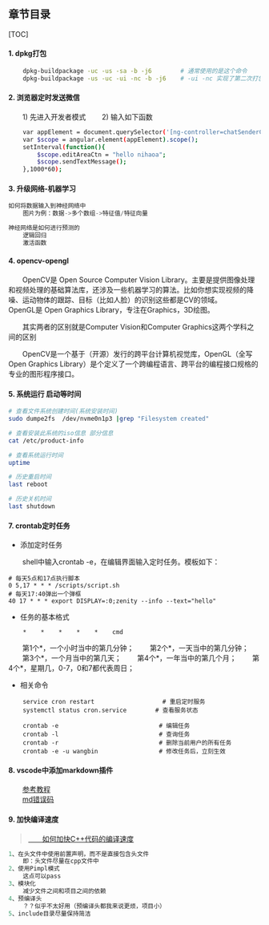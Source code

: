 
## 章节目录

[TOC]

#### 1. dpkg打包

```bash
    dpkg-buildpackage -uc -us -sa -b -j6        # 通常使用的是这个命令
    dpkg-buildpackage -us -uc -ui -nc -b -j6    # -ui -nc 实现了第二次打包是在第一次的基础上? 和make有点像
```
    
#### 2. 浏览器定时发送微信

&emsp;&emsp;1) 先进入开发者模式
&emsp;&emsp;2) 输入如下函数
```bash
    var appElement = document.querySelector('[ng-controller=chatSenderController]');
    var $scope = angular.element(appElement).scope();
    setInterval(function(){
        $scope.editAreaCtn = "hello nihaoa";
        $scope.sendTextMessage();
    },1000*60);
```

#### 3. 升级网络-机器学习

```cpp
如何将数据输入到神经网络中
    图片为例：数据->多个数组->特征值/特征向量

神经网络是如何进行预测的
    逻辑回归
    激活函数
```

#### 4. opencv-opengl

&emsp;&emsp;OpenCV是 Open Source Computer Vision Library。主要是提供图像处理和视频处理的基础算法库，还涉及一些机器学习的算法。比如你想实现视频的降噪、运动物体的跟踪、目标（比如人脸）的识别这些都是CV的领域。
&emsp;&emsp;OpenGL是 Open Graphics Library，专注在Graphics，3D绘图。

&emsp;&emsp;其实两者的区别就是Computer Vision和Computer Graphics这两个学科之间的区别

&emsp;&emsp;OpenCV是一个基于（开源）发行的跨平台计算机视觉库，OpenGL（全写Open Graphics Library）是个定义了一个跨编程语言、跨平台的编程接口规格的专业的图形程序接口。

#### 5. 系统运行 启动等时间

```bash
# 查看文件系统创建时间(系统安装时间)
sudo dumpe2fs  /dev/nvme0n1p3 |grep "Filesystem created"

# 查看安装此系统的iso信息 部分信息
cat /etc/product-info

# 查看系统运行时间
uptime

# 历史重启时间
last reboot

# 历史关机时间
last shutdown
```

#### 7. crontab定时任务

+ 添加定时任务

&emsp;&emsp;shell中输入crontab -e，在编辑界面输入定时任务。模板如下：

```shell
# 每天5点和17点执行脚本
0 5,17 * * * /scripts/script.sh
# 每天17:40弹出一个弹框
40 17 * * * export DISPLAY=:0;zenity --info --text="hello"
```

+ 任务的基本格式

```shell
    *    *    *    *    *    cmd
```

&emsp;&emsp;第1个*，一个小时当中的第几分钟；
&emsp;&emsp;第2个*，一天当中的第几分钟；
&emsp;&emsp;第3个*，一个月当中的第几天；
&emsp;&emsp;第4个*，一年当中的第几个月；
&emsp;&emsp;第4个*，星期几，0-7，0和7都代表周日；

+ 相关命令

```shell
    service cron restart                   # 重启定时服务
    systemctl status cron.service        # 查看服务状态

    crontab -e                            # 编辑任务        
    crontab -l                            # 查询任务
    crontab -r                            # 删除当前用户的所有任务
    crontab -e -u wangbin                 # 修改任务后，立刻生效
```

#### 8. vscode中添加markdown插件

&emsp;&emsp;[参考教程](https://blog.bugimg.com/works/vscode-to-markdown-editor.html#markdownlint)  
&emsp;&emsp;[md错误码](https://github.com/DavidAnson/markdownlint/blob/v0.25.1/doc/Rules.md#md022)

#### 9. 加快编译速度

> [&emsp;&emsp;如何加快C++代码的编译速度](https://zhuanlan.zhihu.com/p/29346995)  

```cpp
1、在头文件中使用前置声明，而不是直接包含头文件
    即：头文件尽量在cpp文件中
2、使用Pimpl模式
    这点可以pass
3、模块化
    减少文件之间和项目之间的依赖
4、预编译头
    ？？似乎不太好用（预编译头都我来说更烦，项目小）
5、include目录尽量保持简洁
```


